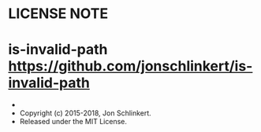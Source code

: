 # LICENSE NOTE
# is-invalid-path <https://github.com/jonschlinkert/is-invalid-path>
 *
 * Copyright (c) 2015-2018, Jon Schlinkert.
 * Released under the MIT License.
